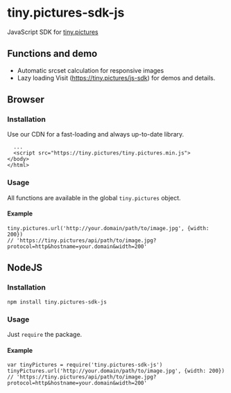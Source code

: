# tiny.pictures-sdk-js
JavaScript SDK for [tiny.pictures](https://tiny.pictures/)

## Functions and demo
* Automatic srcset calculation for responsive images
* Lazy loading
Visit (https://tiny.pictures/js-sdk) for demos and details.

## Browser
### Installation
Use our CDN for a fast-loading and always up-to-date library.
```
  ...
  <script src="https://tiny.pictures/tiny.pictures.min.js">
</body>
</html>
```
### Usage
All functions are available in the global `tiny.pictures` object.
#### Example
```
tiny.pictures.url('http://your.domain/path/to/image.jpg', {width: 200})
// 'https://tiny.pictures/api/path/to/image.jpg?protocol=http&hostname=your.domain&width=200'
```

## NodeJS
### Installation
```
npm install tiny.pictures-sdk-js
```
### Usage
Just `require` the package.
#### Example
```
var tinyPictures = require('tiny.pictures-sdk-js')
tinyPictures.url('http://your.domain/path/to/image.jpg', {width: 200})
// 'https://tiny.pictures/api/path/to/image.jpg?protocol=http&hostname=your.domain&width=200'
```
